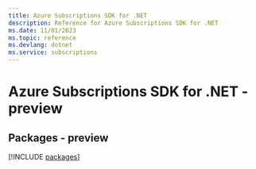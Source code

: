 ```yaml
---
title: Azure Subscriptions SDK for .NET
description: Reference for Azure Subscriptions SDK for .NET
ms.date: 11/01/2023
ms.topic: reference
ms.devlang: dotnet
ms.service: subscriptions
---
```

# Azure Subscriptions SDK for .NET - preview
## Packages - preview
[!INCLUDE [packages](subscriptions-index.md)]